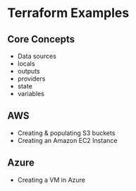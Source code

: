 # Terraform Examples

## Core Concepts
- Data sources
- locals
- outputs
- providers
- state
- variables

## AWS
- Creating & populating S3 buckets
- Creating an Amazon EC2 Instance

## Azure
- Creating a VM in Azure

